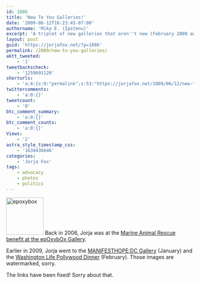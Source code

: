 ```yaml
---
id: 1886
title: 'New To You Galleries!'
date: '2009-06-12T16:23:45-07:00'
authorname: 'Mika E. (Ipstenu)'
excerpt: 'A triplet of new galleries that aren''t new (February 2009 and December 2006), but they''re new to you.'
layout: post
guid: 'https://jorjafox.net/?p=1886'
permalink: /2009/new-to-you-galleries/
aktt_tweeted:
    - '1'
tweetbackscheck:
    - '1259691120'
shorturls:
    - 'a:4:{s:9:"permalink";s:53:"https://jorjafox.net/2009/06/12/new-to-you-galleries/";s:7:"tinyurl";s:25:"http://tinyurl.com/ms4ho2";s:4:"isgd";s:18:"http://is.gd/52YAm";s:5:"bitly";s:19:"http://bit.ly/k7Cot";}'
twittercomments:
    - 'a:0:{}'
tweetcount:
    - '0'
btc_comment_summary:
    - 'a:0:{}'
btc_comment_counts:
    - 'a:0:{}'
Views:
    - '2'
astra_style_timestamp_css:
    - '1634436646'
categories:
    - 'Jorja Fox'
tags:
    - advocacy
    - photos
    - politics
---
```


<a href="//static.jorjafox.net/wordpress/2009/06/epoxybox.jpg"><img src="//static.jorjafox.net/wordpress/2009/06/epoxybox-100x100.jpg" alt="epoxybox" title="epoxybox" width="100" height="100" class="alignleft size-thumbnail wp-image-1895" /></a> Back in 2006, Jorja was at the <a href="https://jorjafox.net/gallery/pub/animals/20061200-epoxybox/">Marine Animal Rescue benefit at the epOxybOx Gallery</a>.

Earlier in 2009, Jorja went to the <a href="https://jorjafox.net/gallery/pub/political/20090119-manifesthope">MANIFESTHOPE:DC Gallery</a> (January) and the <a href="https://jorjafox.net/gallery/pub/political/20090201-pollywood/">Washington Life Pollywood Dinner</a> (February). Those images are watermarked, sorry.

The links have been fixed! Sorry about that.
